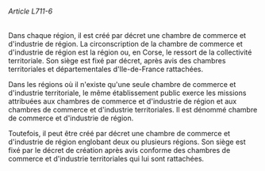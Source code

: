 ###### Article L711-6

Dans chaque région, il est créé par décret une chambre de commerce et d'industrie de région. La circonscription de la chambre de commerce et d'industrie de région est la région ou, en Corse, le ressort de la collectivité territoriale. Son siège est fixé par décret, après avis des chambres territoriales et départementales d'Ile-de-France rattachées.

Dans les régions où il n'existe qu'une seule chambre de commerce et d'industrie territoriale, le même établissement public exerce les missions attribuées aux chambres de commerce et d'industrie de région et aux chambres de commerce et d'industrie territoriales. Il est dénommé chambre de commerce et d'industrie de région.

Toutefois, il peut être créé par décret une chambre de commerce et d'industrie de région englobant deux ou plusieurs régions. Son siège est fixé par le décret de création après avis conforme des chambres de commerce et d'industrie territoriales qui lui sont rattachées.

